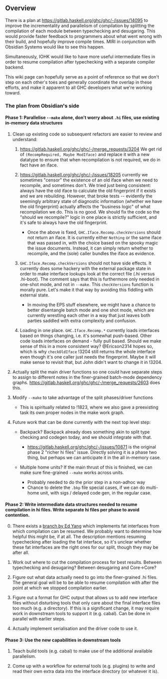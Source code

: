 ## Overview

There is a plan at https://gitlab.haskell.org/ghc/ghc/-/issues/14095 to improve the incrementality and parallelism of compilation by splitting the compilation of each module between typechecking and desugaring. This would provide faster feedback to programmers about what went wrong with their build, and hopefully improve compile times. MIRI in conjunction with Obsidian Systems would like to see this happen.

Simultaneously, IOHK would like to have more useful intermediate files in order to resume compilation after typechecking with a separate compiler backend.

This wiki page can hopefully serve as a point of reference so that we don't step on each other's toes and generally coordinate the overlap in these efforts, and make it apparent to all GHC developers what we're working toward.

### The plan from Obsidian's side

#### Phase 1: Parallelise `--make` alone, don't worry about `.hi` files, use existing in-memory data structures

   1. Clean up existing code so subsequent refactors are easier to review and understand:
 
      1. https://gitlab.haskell.org/ghc/ghc/-/merge_requests/3204 We get rid of `(RecompRequired, Maybe ModIface)` and replace it with a new datatype to ensure that when recompilation is not required, we do in fact have an iface.

      2. https://gitlab.haskell.org/ghc/ghc/-/issues/18205 currently we sometimes "censor" the existence of an old iface when we need to recompile, and sometimes don't. We tried just being consistent: always have the old iface to calculate the old fingerprint if it exists and we are rebuilding. However, that broke tests -- evidently the seemingly arbitrary state of diagnostic information (whether we have the old fingerprint) actually affects the "business logic" of what recompilation we do. This is no good. We should fix the code so the "should we recompile?" logic in one place is strictly sufficient, and it's safe to always have the old fingerprint.

         - Once the above is fixed, `GHC.Iface.Recomp.checkVersions` should not return an iface. It is currently either `Nothing` or the same iface that was passed in, with the choice based on the spooky magic the issue documents. Instead, it can simply return whether to recompile, and the (sole) caller bundles the iface as evidence.

      3. `GHC.Iface.Recomp.checkVersions` should not have side effects. It currently does some hackery with the external package state in order to make interface lookups look at the correct file (.hi versus .hi-boot). The comment says that this is furthermore only needed in one-shot mode, and not in `--make`. This `checkVersions` function is morally pure. Let's make it that way by avoiding this fiddling with external state.

         - In moving the EPS stuff elsewhere, we might have a chance to better disentangle batch mode and one shot mode, which are currently wrestling each other in a way that just leaves both parties saddled with extra complexity and confusion.

      4. Loading in one place. `GHC.Iface.Recomp.*` currently loads interfaces based on things changing, i.e. it's somewhat push-based. Other code loads interfaces on demand - fully pull based. Should we make sense of this in a more consistent way? @Ericson2314 hopes so, which is why `checkOldIface` !3204 still returns the whole interface even though it's one caller just needs the fingerprint. Maybe it will make sense to revisit that, but John didn't want to change it in !3204.

   2. Actually split the main driver functions so one could have separate steps to assign to different notes in the finer-grained batch-mode dependency graphs. https://gitlab.haskell.org/ghc/ghc/-/merge_requests/2603 does this.

   3. Modify `--make` to take advantage of the split phases/driver functions

      - This is spiritually related to !1823, where we also gave a preexisting task its own proper nodes in the make work graph.

   4. Future work that can be done currently with the next top level step:

      - Backpack? Backpack already does something akin to split type checking and codegen today, and we should integrate with that.
        - https://gitlab.haskell.org/ghc/ghc/-/issues/10871 is the original phase 2 "richer hi files" issue. Directly solving it is a phase two thing, but perhaps we can anticipate it in the all in-memory case.

      - Multiple home units? If the main thrust of this is finished, we can make sure fine-grained `--make` works across units.
        - Probably needed to do the prior step in a non-adhoc way
        - Chance to delete the `.bkp` file special cases, if we can do multi-home unit, with sigs / delayed code gen, in the regular case.

#### Phase 2: Write intermediate data structures needed to resume compilation in hi files. Write separate hi files per phase to avoid contention.

   0. There exists a [branch by Ed Yang](https://github.com/ezyang/ghc/commit/13615ca4e4bf759f323de22a3d182b06c4050f38) which implements fat interfaces from which compilation can be resumed. We probably want to determine how helpful this might be, if at all. The description mentions resuming typechecking after loading the fat interface, so it's unclear whether these fat interfaces are the right ones for our split, though they may be after all.

   1. Work out where to cut the compilation process for best results. Between typechecking and desugaring? Between desugaring and Core->Core?

   2. Figure out what data actually need to go into the finer-grained .hi files. The general goal will be to be able to resume compilation with after the point at which we stopped compilation earlier.

   3. Figure out a format for GHC output that allows us to add new interface files without disturbing tools that only care about the final interface files too much (e.g. a directory). If this is a significant change, it may require work in downstream tools to support it (e.g. cabal). Can be done in parallel with earlier steps.

   4. Actually implement serialisation and the driver code to use it.

#### Phase 3: Use the new capabilities in downstream tools

   1. Teach build tools (e.g. cabal) to make use of the additional available parallelism.
   
   2. Come up with a workflow for external tools (e.g. plugins) to write and read their own extra data into the interface directory (or whatever it is).